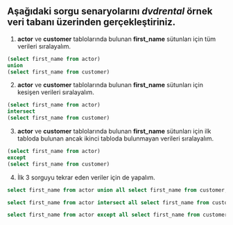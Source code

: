 
## Aşağıdaki sorgu senaryolarını ***dvdrental*** örnek veri tabanı üzerinden gerçekleştiriniz.

1) **actor** ve **customer** tablolarında bulunan **first_name** sütunları için tüm verileri sıralayalım.

```sql
(select first_name from actor)
union
(select first_name from customer)
 ```

2) **actor** ve **customer** tablolarında bulunan **first_name** sütunları için kesişen verileri sıralayalım.

```sql 
(select first_name from actor)
intersect
(select first_name from customer)
```

3) **actor** ve **customer** tablolarında bulunan **first_name** sütunları için ilk tabloda bulunan ancak ikinci tabloda bulunmayan verileri sıralayalım.

```sql 
(select first_name from actor)
except
(select first_name from customer)
```

4) İlk 3 sorguyu tekrar eden veriler için de yapalım.

```sql 
select first_name from actor union all select first_name from customer;

select first_name from actor intersect all select first_name from customer;

select first_name from actor except all select first_name from customer;
```
